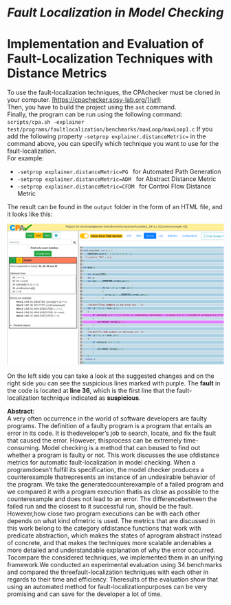 # _Fault Localization in Model Checking_
# Implementation and Evaluation of Fault-Localization Techniques with Distance Metrics

To use the fault-localization techniques, the CPAchecker must be cloned in your computer.
[https://cpachecker.sosy-lab.org/](url) \
Then, you have to build the project using the `ant` command. \
Finally, the program can be run using the following command: \
`scripts/cpa.sh -explainer test/programs/faultlocalization/benchmarks/maxLoop/maxLoop1.c` 
If you add the following property `-setprop explainer.distanceMetric=` in the command above, you can specify which technique you want to use for the fault-localization. \
For example: 
- `-setprop explainer.distanceMetric=PG ` for Automated Path Generation
- `-setprop explainer.distanceMetric=ADM ` for Abstract Distance Metric
- `-setprop explainer.distanceMetric=CFDM ` for Control Flow Distance Metric

The result can be found in the `output` folder in the form of an HTML file, and it looks like this:

![alt text](images/output.png)

On the left side you can take a look at the suggested changes and on the right side you can see the suspicious lines marked with purple.
The **fault** in the code is located at **line 36**, which is the first line that the fault-localization technique indicated as **suspicious**. 



**Abstract**: \
A very often occurrence in the world of software developers are faulty programs. The definition of a faulty program is a program that entails an error in its code.  It is thedeveloper’s job to search, locate, and fix the fault that caused the error. However, thisprocess can be extremely time-consuming.  Model checking is a method that can beused to find out whether a program is faulty or not.  This work discusses the use ofdistance metrics for automatic fault-localization in model checking. When a programdoesn’t  fulfill  its  specification,  the  model  checker  produces  a  counterexample  thatrepresents an instance of an undesirable behavior of the program. We take the generatedcounterexample of a failed program and we compared it with a program execution thatis as close as possible to the counterexample and does not lead to an error. The differencebetween the failed run and the closest to it successful run, should be the fault. However,how close two program executions can be with each other depends on what kind ofmetric is used.  The metrics that are discussed in this work belong to the category ofdistance functions that work with predicate abstraction, which makes the states of aprogram abstract instead of concrete, and that makes the techniques more scalable andenables a more detailed and understandable explanation of why the error occurred. Tocompare the considered techniques, we implemented them in an unifying framework.We conducted an experimental evaluation using 34 benchmarks and compared the threefault-localization techniques with each other in regards to their time and efficiency. Theresults of the evaluation show that using an automated method for fault-localizationpurposes can be very promising and can save for the developer a lot of time.

